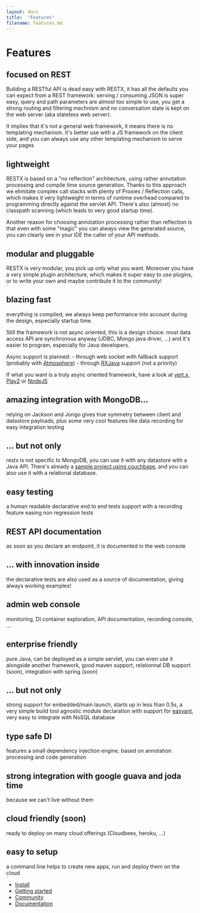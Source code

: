 ```yaml
---
layout: docs
title:  "Features"
filename: features.md
---
```

# Features

## focused on REST

   Building a RESTful API is dead easy with RESTX, it has all the defaults you can expect from a REST framework: serving / consuming JSON is super easy, query and path parameters are almost too simple to use, you get a strong routing and filtering mechnism and no conversation state is kept on the web server (aka stateless web server). 

   It implies that it's not a general web framework, it means there is no templating mechanism. It's better use with a JS framework on the client side, and you can always use any other templating mechanism to serve your pages

## lightweight

  RESTX is based on a "no reflection" architecture, using rather annotation processing and compile time source generation. Thanks to this approach we elimitate complex call stacks with plenty of Proxies / Reflection calls, which makes it very lightweight in terms of runtime overhead compared to programming directly against the servlet API. There's also (almost) no classpath scanning (which leads to very good startup time). 

  Another reason for choosing annotation processing rather than reflection is that even with some "magic" you can always view the generated source, you can clearly see in your IDE the caller of your API methods.

## modular and pluggable

  RESTX is very modular, you pick up only what you want. Moreover you have a very simple plugin architecture, which makes it super easy to use plugins, or to write your own and maybe contribute it to the community!

## blazing fast

   everything is compiled, we always keep performance into account during the design, especially startup time.

   Still the framework is not async oriented, this is a design choice: most data access API are synchronous anyway (JDBC, Mongo java driver, ...) and it's easier to program, especially for Java developers.

   Async support is planned:
     - through web socket with fallback support (probably with [Atmosphere](http://async-io.org/))
     - through [RXJava](https://github.com/Netflix/RxJava) support (not a priority)

   If what you want is a truly async oriented framework, have a look at [vert.x](http://vertx.io), [Play2](http://www.playframework.com/) or [NodeJS](http://nodejs.org)

## amazing integration with MongoDB...

   relying on Jackson and Jongo gives true symmetry between client and datastore payloads, plus some very cool features like data recording for easy integration testing 

## ... but not only

   restx is not specific to MongoDB, you can use it with any datastore with a Java API. There's already a [sample project using couchbase](https://github.com/restx/restx/tree/master/restx-samples/restx-samples-beersample), and you can also use it with a relational database.

## easy testing

   a human readable declarative end to end tests support with a recording feature easing non regression tests

## REST API documentation

   as soon as you declare an endpoint, it is documented in the web console

## ... with innovation inside

   the declarative tests are also used as a source of documentation, giving always working examples!

## admin web console

   monitoring, DI container exploration, API documentation, recording console, ...

## enterprise friendly

   pure Java, can be deployed as a simple servlet, you can even use it alongside another framework, good maven support, relationnal DB support (soon), integration with spring (soon)

## ... but not only

   strong support for embedded/main launch, starts up in less than 0.5s, a very simple build tool agnostic module declaration with support for [easyant](http://ant.apache.org/easyant/), very easy to integrate with NoSQL database

## type safe DI

   features a small dependency injection engine, based on annotation processing and code generation

## strong integration with google guava and joda time

   because we can't live without them

## cloud friendly (soon)

   ready to deploy on many cloud offerings (Cloudbees, heroku, ...)

## easy to setup

   a command line helps to create new apps, run and deploy them on the cloud
	 
<div class="go-next">
<ul>
	<li><a href="install.html"><i class="icon-cloud-download"> </i> Install</a></li>
	<li><a href="getting-started.html"><i class="icon-play"> </i> Getting started</a></li>
	<li><a href="/community/"><i class="icon-beer"> </i> Community</a></li>
	<li><a href="/docs/"><i class="icon-book"> </i> Documentation</a></li>
</ul>	
</div>
	 
